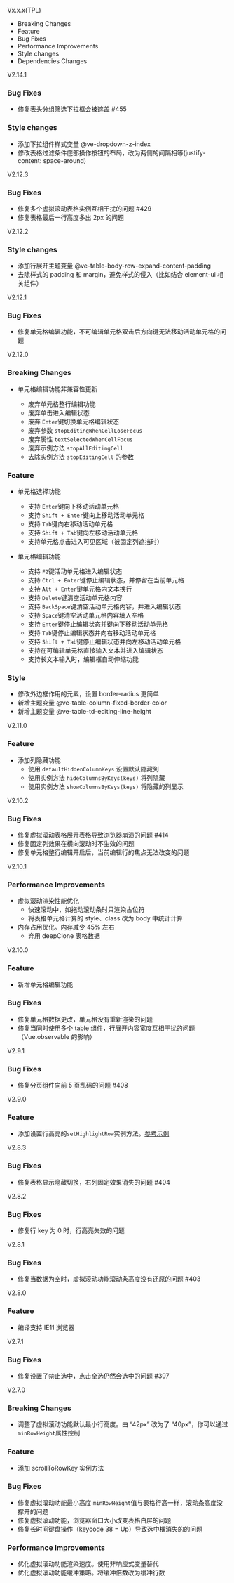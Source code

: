 Vx.x.x(TPL)

-   Breaking Changes
-   Feature
-   Bug Fixes
-   Performance Improvements
-   Style changes
-   Dependencies Changes

V2.14.1

### Bug Fixes

-   修复表头分组筛选下拉框会被遮盖 #455

### Style changes

-   添加下拉组件样式变量 @ve-dropdown-z-index
-   修改表格过滤条件底部操作按钮的布局，改为两侧的间隔相等(justify-content: space-around)

V2.12.3

### Bug Fixes

-   修复多个虚拟滚动表格实例互相干扰的问题 #429
-   修复表格最后一行高度多出 2px 的问题

V2.12.2

### Style changes

-   添加行展开主题变量 @ve-table-body-row-expand-content-padding
-   去除样式的 padding 和 margin，避免样式的侵入（比如结合 element-ui 相关组件）

V2.12.1

### Bug Fixes

-   修复单元格编辑功能，不可编辑单元格双击后方向键无法移动活动单元格的问题

V2.12.0

### Breaking Changes

-   单元格编辑功能非兼容性更新

    -   废弃单元格整行编辑功能
    -   废弃单击进入编辑状态
    -   废弃 `Enter`键切换单元格编辑状态
    -   废弃参数 `stopEditingWhenCellLoseFocus`
    -   废弃属性 `textSelectedWhenCellFocus`
    -   废弃示例方法 `stopAllEditingCell `
    -   去除实例方法 `stopEditingCell` 的参数

### Feature

-   单元格选择功能

    -   支持 `Enter`键向下移动活动单元格
    -   支持 `Shift + Enter`键向上移动活动单元格
    -   支持 `Tab`键向右移动活动单元格
    -   支持 `Shift + Tab`键向左移动活动单元格
    -   支持单元格点击进入可见区域（被固定列遮挡时）

-   单元格编辑功能

    -   支持 `F2`键活动单元格进入编辑状态
    -   支持 `Ctrl + Enter`键停止编辑状态，并停留在当前单元格
    -   支持 `Alt + Enter`键单元格内文本换行
    -   支持 `Delete`键清空活动单元格内容
    -   支持 `BackSpace`键清空活动单元格内容，并进入编辑状态
    -   支持 `Space`键清空活动单元格内容填入空格
    -   支持 `Enter`键停止编辑状态并键向下移动活动单元格
    -   支持 `Tab`键停止编辑状态并向右移动活动单元格
    -   支持 `Shift + Tab`键停止编辑状态并向左移动活动单元格
    -   支持在可编辑单元格直接输入文本并进入编辑状态
    -   支持长文本输入时，编辑框自动伸缩功能

### Style

-   修改外边框作用的元素，设置 border-radius 更简单
-   新增主题变量 @ve-table-column-fixed-border-color
-   新增主题变量 @ve-table-td-editing-line-height

V2.11.0

### Feature

-   添加列隐藏功能
    -   使用 `defaultHiddenColumnKeys` 设置默认隐藏列
    -   使用实例方法 `hideColumnsByKeys(keys)` 将列隐藏
    -   使用实例方法 `showColumnsByKeys(keys)` 将隐藏的列显示

V2.10.2

### Bug Fixes

-   修复虚拟滚动表格展开表格导致浏览器崩溃的问题 #414
-   修复固定列效果在横向滚动时不生效的问题
-   修复单元格整行编辑开启后，当前编辑行的焦点无法改变的问题

V2.10.1

### Performance Improvements

-   虚拟滚动渲染性能优化
    -   快速滚动中，如拖动滚动条时只渲染占位符
    -   将表格单元格计算的 style、class 改为 body 中统计计算
-   内存占用优化。内存减少 45% 左右
    -   弃用 deepClone 表格数据

V2.10.0

### Feature

-   新增单元格编辑功能

### Bug Fixes

-   修复单元格数据更改，单元格没有重新渲染的问题
-   修复当同时使用多个 table 组件，行展开内容宽度互相干扰的问题（Vue.observable 的影响）

V2.9.1

### Bug Fixes

-   修复分页组件向前 5 页乱码的问题 #408

V2.9.0

### Feature

-   添加设置行高亮的`setHighlightRow`实例方法。[参考示例]()

V2.8.3

### Bug Fixes

-   修复表格显示隐藏切换，右列固定效果消失的问题 #404

V2.8.2

### Bug Fixes

-   修复行 key 为 0 时，行高亮失效的问题

V2.8.1

### Bug Fixes

-   修复当数据为空时，虚拟滚动功能滚动条高度没有还原的问题 #403

V2.8.0

### Feature

-   编译支持 IE11 浏览器

V2.7.1

### Bug Fixes

-   修复设置了禁止选中，点击全选仍然会选中的问题 #397

V2.7.0

### Breaking Changes

-   调整了虚拟滚动功能默认最小行高度。由 “42px” 改为了 “40px”，你可以通过`minRowHeight`属性控制

### Feature

-   添加 scrollToRowKey 实例方法

### Bug Fixes

-   修复虚拟滚动功能最小高度 `minRowHeight`值与表格行高一样，滚动条高度没撑开的问题
-   修复虚拟滚动功能，浏览器窗口大小改变表格白屏的问题
-   修复长时间键盘操作（keycode 38 = Up）导致选中框消失的的问题

### Performance Improvements

-   优化虚拟滚动功能渲染速度。使用非响应式变量替代
-   优化虚拟滚动功能缓冲策略。将缓冲倍数改为缓冲行数
